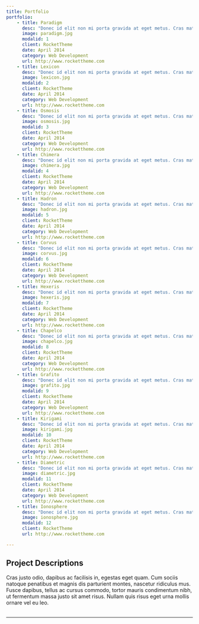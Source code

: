 ```yaml
---
title: Portfolio
portfolio:
    - title: Paradigm
      desc: "Donec id elit non mi porta gravida at eget metus. Cras mattis consectetur purus sit amet fermentum."
      image: paradigm.jpg
      modalid: 1
      client: RocketTheme
      date: April 2014
      category: Web Development
      url: http://www.rockettheme.com
    - title: Lexicon
      desc: "Donec id elit non mi porta gravida at eget metus. Cras mattis consectetur purus sit amet fermentum."
      image: lexicon.jpg
      modalid: 2
      client: RocketTheme
      date: April 2014
      category: Web Development
      url: http://www.rockettheme.com
    - title: Osmosis
      desc: "Donec id elit non mi porta gravida at eget metus. Cras mattis consectetur purus sit amet fermentum."
      image: osmosis.jpg
      modalid: 3
      client: RocketTheme
      date: April 2014
      category: Web Development
      url: http://www.rockettheme.com
    - title: Chimera
      desc: "Donec id elit non mi porta gravida at eget metus. Cras mattis consectetur purus sit amet fermentum."
      image: chimera.jpg
      modalid: 4
      client: RocketTheme
      date: April 2014
      category: Web Development
      url: http://www.rockettheme.com
    - title: Hadron
      desc: "Donec id elit non mi porta gravida at eget metus. Cras mattis consectetur purus sit amet fermentum."
      image: hadron.jpg
      modalid: 5
      client: RocketTheme
      date: April 2014
      category: Web Development
      url: http://www.rockettheme.com
    - title: Corvus
      desc: "Donec id elit non mi porta gravida at eget metus. Cras mattis consectetur purus sit amet fermentum."
      image: corvus.jpg
      modalid: 6
      client: RocketTheme
      date: April 2014
      category: Web Development
      url: http://www.rockettheme.com
    - title: Hexeris
      desc: "Donec id elit non mi porta gravida at eget metus. Cras mattis consectetur purus sit amet fermentum."
      image: hexeris.jpg
      modalid: 7
      client: RocketTheme
      date: April 2014
      category: Web Development
      url: http://www.rockettheme.com
    - title: Chapelco
      desc: "Donec id elit non mi porta gravida at eget metus. Cras mattis consectetur purus sit amet fermentum."
      image: chapelco.jpg
      modalid: 8
      client: RocketTheme
      date: April 2014
      category: Web Development
      url: http://www.rockettheme.com
    - title: Grafito
      desc: "Donec id elit non mi porta gravida at eget metus. Cras mattis consectetur purus sit amet fermentum."
      image: grafito.jpg
      modalid: 9
      client: RocketTheme
      date: April 2014
      category: Web Development
      url: http://www.rockettheme.com
    - title: Kirigami
      desc: "Donec id elit non mi porta gravida at eget metus. Cras mattis consectetur purus sit amet fermentum."
      image: kirigami.jpg
      modalid: 10
      client: RocketTheme
      date: April 2014
      category: Web Development
      url: http://www.rockettheme.com
    - title: Diametric
      desc: "Donec id elit non mi porta gravida at eget metus. Cras mattis consectetur purus sit amet fermentum."
      image: diametric.jpg  
      modalid: 11
      client: RocketTheme
      date: April 2014
      category: Web Development
      url: http://www.rockettheme.com
    - title: Ionosphere
      desc: "Donec id elit non mi porta gravida at eget metus. Cras mattis consectetur purus sit amet fermentum."
      image: ionosphere.jpg
      modalid: 12
      client: RocketTheme
      url: http://www.rockettheme.com

---
```

## Project Descriptions
Cras justo odio, dapibus ac facilisis in, egestas eget quam. Cum sociis natoque penatibus et magnis dis parturient montes, nascetur ridiculus mus. Fusce dapibus, tellus ac cursus commodo, tortor mauris condimentum nibh, ut fermentum massa justo sit amet risus. Nullam quis risus eget urna mollis ornare vel eu leo.
<br /><br />

___
